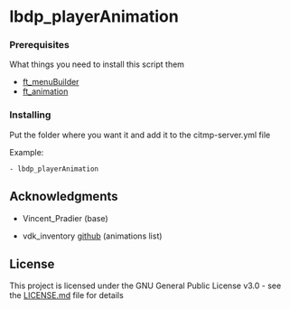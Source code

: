 # lbdp_playerAnimation

### Prerequisites

What things you need to install this script them

- [ft_menuBuilder](https://github.com/FivemTools/ft_menuBuilder)
- [ft_animation](https://github.com/FivemTools/ft_animation)

### Installing

Put the folder where you want it and add it to the citmp-server.yml file

Example:

```
- lbdp_playerAnimation
```

## Acknowledgments

* Vincent_Pradier (base)

* vdk_inventory [github](https://github.com/vodkhard/vdk_inventory) (animations list)

## License

This project is licensed under the GNU General Public License v3.0 - see the [LICENSE.md](LICENSE.md) file for details
